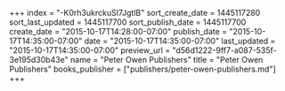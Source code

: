 +++
index = "-K0rh3ukrckuSI7JgtlB"
sort_create_date = 1445117280
sort_last_updated = 1445117700
sort_publish_date = 1445117700
create_date = "2015-10-17T14:28:00-07:00"
publish_date = "2015-10-17T14:35:00-07:00"
date = "2015-10-17T14:35:00-07:00"
last_updated = "2015-10-17T14:35:00-07:00"
preview_url = "d56d1222-9ff7-a087-535f-3e195d30b43e"
name = "Peter Owen Publishers"
title = "Peter Owen Publishers"
books_publisher = ["publishers/peter-owen-publishers.md"]
+++
